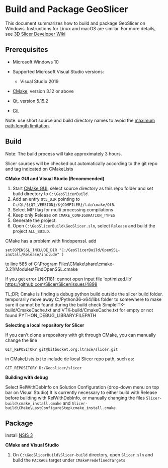Build and Package GeoSlicer
==============================

This document summarizes how to build and package GeoSlicer on Windows. Instructions for Linux and macOS are similar.
For more details, see [3D Slicer Developer Wiki](http://wiki.slicer.org/slicerWiki/index.php/Documentation/Nightly/Developers)

Prerequisites 
-------------

* Microsoft Windows 10

* Supported Microsoft Visual Studio versions:
	* Visual Studio 2019

* [CMake](http://cmake.org/cmake/resources/software.html), version 3.12 or above

* Qt, version 5.15.2

* [Git](http://git-scm.com/downloads)

Note: use short source and build directory names to avoid the [maximum path length limitation](http://msdn.microsoft.com/en-us/library/windows/desktop/aa365247%28v=vs.85%29.aspx#maxpath).

Build
-----
Note: The build process will take approximately 3 hours.

Slicer sources will be checked out automatically according to the git repo and tag indicated on CMakeLists

**CMake GUI and Visual Studio (Recommended)**

1. Start [CMake GUI](https://cmake.org/runningcmake/), select source directory as this repo folder and set build directory to `C:\GeoSlicerBuild`.
2. Add an entry `Qt5_DIR` pointing to `C:/Qt/${QT_VERSION}/${COMPILER}/lib/cmake/Qt5`.
3. Select MP flag for multi processing compilations
4. Keep only Release on `CMAKE_CONFIGURATION_TYPES`
5. Generate the project.
6. Open `C:\GeoSlicerBuild\GeoSlicer.sln`, select `Release` and build the project `ALL_BUILD`.

CMake has a problem with findopenssl.
add 

	set(OPENSSL_INCLUDE_DIR "C:/GeoSlicerBuild/OpenSSL-install/Release/include" )

to line 585 of
C:\Program Files\CMake\share\cmake-3.21\Modules\FindOpenSSL.cmake


If you get error LNK1181: cannot open input file 'optimized.lib' 
https://github.com/Slicer/Slicer/issues/4898

TL;DR;
Cmake is finding a debug python build outside the slicer build folder.
temporarily move away C:/Python36-x64/libs folder to somewhere to make sure it cannot be found during the build
check SimpleITK-build/CmakeCache.txt and VTK-build/CmakeCache.txt for empty or not found PYTHON_DEBUG_LIBRARY:FILEPATH
	
**Selecting a local repository for Slicer**

If you can't clone a repository with git through CMake, you can manually change the line
```
GIT_REPOSITORY git@bitbucket.org:ltrace/slicer.git
```
in CMakeLists.txt to include de local Slicer repo path, such as:
```
GIT_REPOSITORY D:/Geoslicer/slicer
```
	
**Building with debug**

Select RelWithDebInfo on Solution Configuration (drop-down menu on top bar on Visual Studio)
It is currently necessary to either build with Release before building with RelWithDebInfo, or manually changing 
the files ```Slicer-build\cmake_install.cmake``` and ```Slicer-build\CMake\LastConfigureStep\cmake_install.cmake```

Package
-------

Install [NSIS 3](http://sourceforge.net/projects/nsis/files/)

**CMake and Visual Studio**

1. On `C:\GeoSlicerBuild\Slicer-build` directory, open `Slicer.sln` and build the `PACKAGE` target under `CMakePredefinedTargets`
